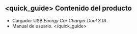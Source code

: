 ## <quick_guide> Contenido del producto

- Cargador USB *Energy Car Charger Dual 3.1A*.
- Manual de usuario.
</quick_guide>
